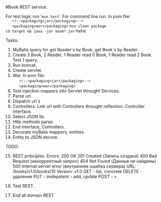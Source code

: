 #Book REST service.

For test logic run '`mvn test`'.
For command line run.
In pom file: <br/>
`	<!--<packaging>jar</packaging>-->`<br/>
`	<packaging>war</packaging>`
`mvn clean package`<br/>
`cd target && java -jar book*.jar`
hehe

Tasks:

1. MyBatis query for get Reader\`s by Book, get Book`s by Reader.
2. Create 3 Book, 2 Reader, 1 Reader read 0 Book, 1 Reader read 2 Book. Test 1 query. 
3. Run tomcat.
4. Create servlet.
5. War.
In pom file: <br/>
`	<!--<packaging>jar</packaging>-->`<br/>
`	<packaging>war</packaging>`
6. Test injection mappers into Servlet throught Services.
7. Parse url.
8. Dispatch url\`s
9. Controllers. Link url with Controllers throught reflection.
Controller interface.
10. Select JSON lib.
11. Http methods parse.
12. End interface, Controllers.
13. Decorate myBatis mappers, entities.
14. Entity to JSON decore.

TODO:

15. REST pribciples.
Errors:
200 OK
201 Created (Запись создана)
400 Bad Request (некорректный запрос)
404 Not Found (Данные не найдены)
500 Internal server error (внутренняя ошибка сервера)
URL:
/books/v1.0/books/10
Version:
v1.0
GET - list, concrete
DELETE - удаление
PUT - imdepotent - add, update
POST - >



16. Test REST.
17. End all domain REST.
